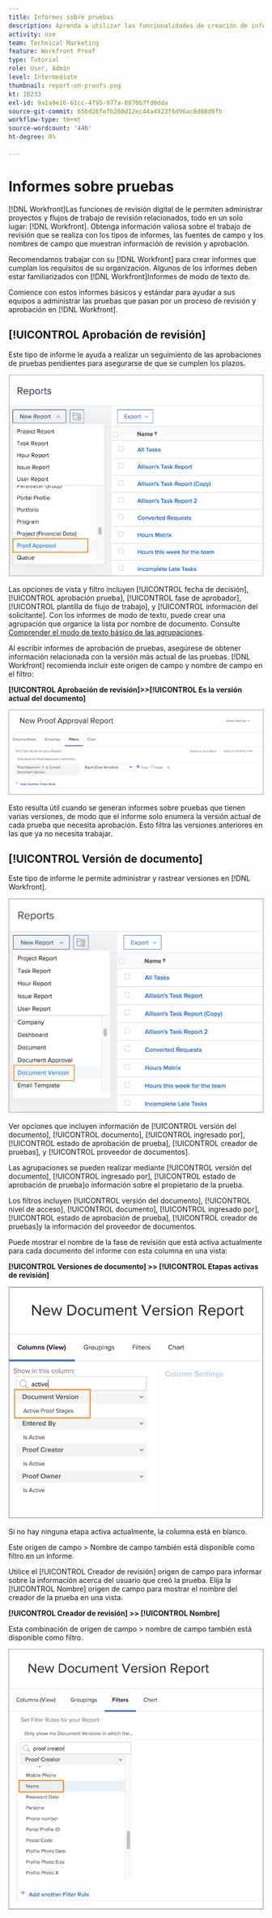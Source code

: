 ```yaml
---
title: Informes sobre pruebas
description: Aprenda a utilizar las funcionalidades de creación de informes para administrar el progreso de las pruebas.
activity: use
team: Technical Marketing
feature: Workfront Proof
type: Tutorial
role: User, Admin
level: Intermediate
thumbnail: report-on-proofs.png
kt: 10233
exl-id: 9a1a9e16-61cc-4f95-977a-8870b7fd0dda
source-git-commit: 65bd26fefb280d12ec44a4923f6d96ac8d88d6fb
workflow-type: tm+mt
source-wordcount: '446'
ht-degree: 0%

---
```


# Informes sobre pruebas

[!DNL Workfront]Las funciones de revisión digital de le permiten administrar proyectos y flujos de trabajo de revisión relacionados, todo en un solo lugar: [!DNL Workfront]. Obtenga información valiosa sobre el trabajo de revisión que se realiza con los tipos de informes, las fuentes de campo y los nombres de campo que muestran información de revisión y aprobación.

Recomendamos trabajar con su [!DNL Workfront] para crear informes que cumplan los requisitos de su organización. Algunos de los informes deben estar familiarizados con [!DNL Workfront]Informes de modo de texto de.

Comience con estos informes básicos y estándar para ayudar a sus equipos a administrar las pruebas que pasan por un proceso de revisión y aprobación en [!DNL Workfront].

## [!UICONTROL Aprobación de revisión]

Este tipo de informe le ayuda a realizar un seguimiento de las aprobaciones de pruebas pendientes para asegurarse de que se cumplen los plazos.

![Seleccionar [!UICONTROL Aprobación de revisión] desde el [!UICONTROL Nuevo informe] menú desplegable](assets/proof-system-setups-proof-approval-report.png)

Las opciones de vista y filtro incluyen [!UICONTROL fecha de decisión], [!UICONTROL aprobación prueba], [!UICONTROL fase de aprobador], [!UICONTROL plantilla de flujo de trabajo], y [!UICONTROL información del solicitante]. Con los informes de modo de texto, puede crear una agrupación que organice la lista por nombre de documento. Consulte [Comprender el modo de texto básico de las agrupaciones](https://experienceleague.adobe.com/docs/workfront-learn/tutorials-workfront/reporting/intermediate-reporting/basic-text-mode-for-groupings.html?lang=en).

Al escribir informes de aprobación de pruebas, asegúrese de obtener información relacionada con la versión más actual de las pruebas. [!DNL Workfront] recomienda incluir este origen de campo y nombre de campo en el filtro:

**[!UICONTROL Aprobación de revisión]>>[!UICONTROL Es la versión actual del documento]**

![Pestaña Filtros de Report Builder](assets/proof-system-setups-proof-approval-report-is-current-version.png)

Esto resulta útil cuando se generan informes sobre pruebas que tienen varias versiones, de modo que el informe solo enumera la versión actual de cada prueba que necesita aprobación. Esto filtra las versiones anteriores en las que ya no necesita trabajar.

## [!UICONTROL Versión de documento]

Este tipo de informe le permite administrar y rastrear versiones en [!DNL Workfront].

![Seleccionar [!UICONTROL Versión del documento] desde el [!UICONTROL Nuevo informe] menú desplegable](assets/proof-system-setups-document-version-report.png)

Ver opciones que incluyen información de [!UICONTROL versión del documento], [!UICONTROL documento], [!UICONTROL ingresado por], [!UICONTROL estado de aprobación de prueba], [!UICONTROL creador de pruebas], y [!UICONTROL proveedor de documentos].

Las agrupaciones se pueden realizar mediante [!UICONTROL versión del documento], [!UICONTROL ingresado por], [!UICONTROL estado de aprobación de prueba]o información sobre el propietario de la prueba.

Los filtros incluyen [!UICONTROL versión del documento], [!UICONTROL nivel de acceso], [!UICONTROL documento], [!UICONTROL ingresado por], [!UICONTROL estado de aprobación de prueba], [!UICONTROL creador de pruebas]y la información del proveedor de documentos.

Puede mostrar el nombre de la fase de revisión que está activa actualmente para cada documento del informe con esta columna en una vista:

**[!UICONTROL Versiones de documento] >> [!UICONTROL Etapas activas de revisión]**

![Pestaña Filtros de Report Builder](assets/proof-system-setups-active-proof-stages.png)

Si no hay ninguna etapa activa actualmente, la columna está en blanco.

Este origen de campo > Nombre de campo también está disponible como filtro en un informe.

Utilice el [!UICONTROL Creador de revisión] origen de campo para informar sobre la información acerca del usuario que creó la prueba. Elija la [!UICONTROL Nombre] origen de campo para mostrar el nombre del creador de la prueba en una vista.

**[!UICONTROL Creador de revisión] >> [!UICONTROL Nombre]**

Esta combinación de origen de campo > nombre de campo también está disponible como filtro.

![Pestaña Filtros de Report Builder](assets/proof-system-setups-proof-creator-name.png)

<!--
Learn More Icon
Learn how to create reports in [!DNL Workfront] with the Report Creation class.
Access to proofing functionality
-->
